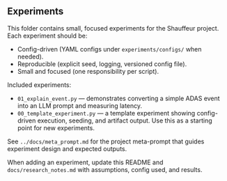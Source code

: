 
## Experiments

This folder contains small, focused experiments for the Shauffeur project. Each experiment should be:

- Config-driven (YAML configs under `experiments/configs/` when needed).
- Reproducible (explicit seed, logging, versioned config file).
- Small and focused (one responsibility per script).

Included experiments:

- `01_explain_event.py` — demonstrates converting a simple ADAS event into an LLM prompt and measuring latency.
- `00_template_experiment.py` — a template experiment showing config-driven execution, seeding, and artifact output. Use this as a starting point for new experiments.

See `../docs/meta_prompt.md` for the project meta-prompt that guides experiment design and expected outputs.

When adding an experiment, update this README and `docs/research_notes.md` with assumptions, config used, and results.
